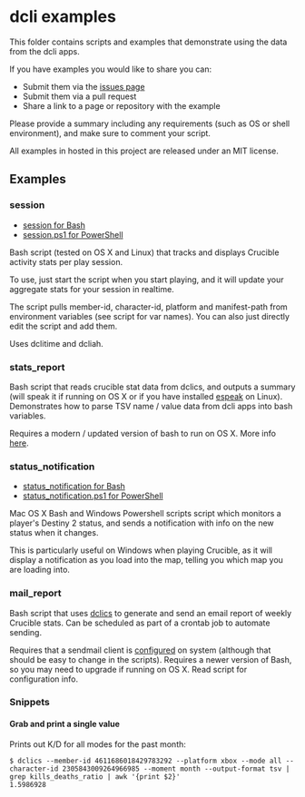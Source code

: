 # dcli examples

This folder contains scripts and examples that demonstrate using the data from the dcli apps.

If you have examples you would like to share you can:
* Submit them via the [issues page](https://github.com/mikechambers/dcli/issues)
* Submit them via a pull request
* Share a link to a page or repository with the example

Please provide a summary including any requirements (such as OS or shell environment), and make sure to comment your script.

All examples in hosted in this project are released under an MIT license.

## Examples

### session

* [session for Bash](session)
* [session.ps1 for PowerShell](session.ps1)

Bash script (tested on OS X and Linux) that tracks and displays Crucible activity stats per play session.

To use, just start the script when you start playing, and it will update your aggregate stats for your session in realtime.

The script pulls member-id, character-id, platform and manifest-path from environment variables (see script for var names). You can also just directly edit the script and add them.

Uses dclitime and dcliah.

### stats_report

Bash script that reads crucible stat data from dclics, and outputs a summary (will speak it if running on OS X or if you have installed [espeak](http://espeak.sourceforge.net/) on Linux). Demonstrates how to parse TSV name / value data from dcli apps into bash variables.

Requires a modern / updated version of bash to run on OS X. More info [here](https://itnext.io/upgrading-bash-on-macos-7138bd1066ba).

### status_notification

* [status_notification for Bash](status_notification)
* [status_notification.ps1 for PowerShell](status_notification.ps1)

Mac OS X Bash and Windows Powershell scripts script which monitors a player's Destiny 2 status, and sends a notification with info on the new status when it changes.

This is particularly useful on Windows when playing Crucible, as it will display a notification as you load into the map, telling you which map you are loading into.

### mail_report

Bash script that uses [dclics](https://github.com/mikechambers/dcli/tree/main/src/dclics) to generate and send an email report of weekly Crucible stats. Can be scheduled as part of a crontab job to automate sending.

Requires that a sendmail client is [configured](https://blog.travismclarke.com/post/send-email-from-terminal/) on system (although that should be easy to change in the scripts). Requires a newer version of Bash, so you may need to upgrade if running on OS X. Read script for configuration info.

### Snippets

#### Grab and print a single value

Prints out K/D for all modes for the past month:
```
$ dclics --member-id 4611686018429783292 --platform xbox --mode all --character-id 2305843009264966985 --moment month --output-format tsv | grep kills_deaths_ratio | awk '{print $2}'
1.5986928
```
